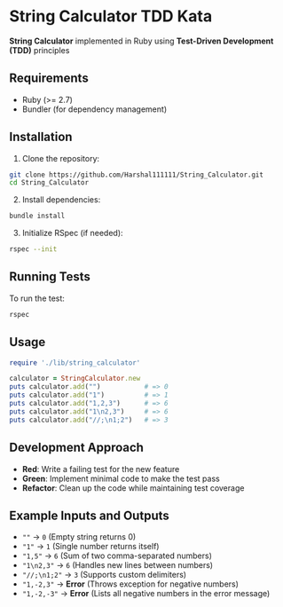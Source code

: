 # String Calculator TDD Kata

**String Calculator** implemented in Ruby using **Test-Driven Development (TDD)** principles

## Requirements

* Ruby (>= 2.7)
* Bundler (for dependency management)

## Installation

1. Clone the repository:
```bash
git clone https://github.com/Harshal111111/String_Calculator.git
cd String_Calculator
```

2. Install dependencies:
```bash
bundle install
```

3. Initialize RSpec (if needed):
```bash
rspec --init
```

## Running Tests

To run the test:

```bash
rspec
```

## Usage

```ruby
require './lib/string_calculator'

calculator = StringCalculator.new
puts calculator.add("")           # => 0  
puts calculator.add("1")          # => 1  
puts calculator.add("1,2,3")      # => 6  
puts calculator.add("1\n2,3")     # => 6  
puts calculator.add("//;\n1;2")   # => 3  
```

## Development Approach

* **Red**: Write a failing test for the new feature
* **Green**: Implement minimal code to make the test pass
* **Refactor**: Clean up the code while maintaining test coverage

## Example Inputs and Outputs

* `""` → `0` (Empty string returns 0)
* `"1"` → `1` (Single number returns itself)
* `"1,5"` → `6` (Sum of two comma-separated numbers)
* `"1\n2,3"` → `6` (Handles new lines between numbers)
* `"//;\n1;2"` → `3` (Supports custom delimiters)
* `"1,-2,3"` → **Error** (Throws exception for negative numbers)
* `"1,-2,-3"` → **Error** (Lists all negative numbers in the error message)